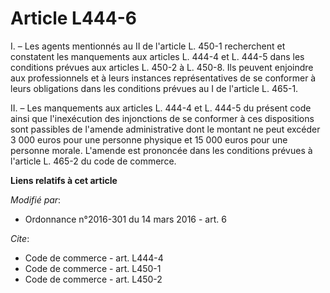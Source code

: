 # Article L444-6

I. – Les agents mentionnés au II de l'article L. 450-1 recherchent et constatent les manquements aux articles L. 444-4 et L.
444-5 dans les conditions prévues aux articles L. 450-2 à L. 450-8. Ils peuvent enjoindre aux professionnels et à leurs
instances représentatives de se conformer à leurs obligations dans les conditions prévues au I de l'article L. 465-1. 

II. – Les manquements aux articles L. 444-4 et L. 444-5 du présent code ainsi que l'inexécution des injonctions de se
conformer à ces dispositions sont passibles de l'amende administrative dont le montant ne peut excéder 3 000 euros pour une
personne physique et 15 000 euros pour une personne morale. L'amende est prononcée dans les conditions prévues à l'article L.
465-2 du code de commerce.

**Liens relatifs à cet article**

_Modifié par_:

  - Ordonnance n°2016-301 du 14 mars 2016 - art. 6

_Cite_:

  - Code de commerce - art. L444-4
  - Code de commerce - art. L450-1
  - Code de commerce - art. L450-2
